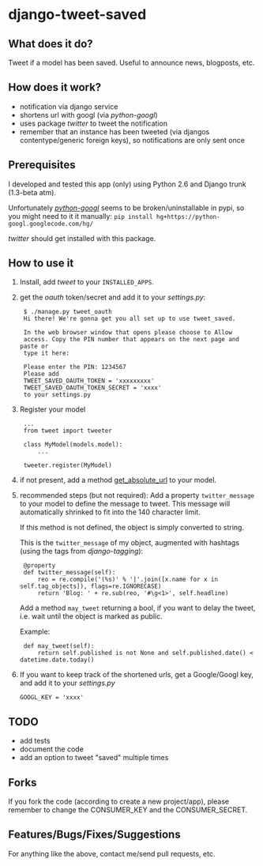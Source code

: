 django-tweet-saved
===========

What does it do?
----------------

Tweet if a model has been saved. Useful to announce news, blogposts, etc.


How does it work?
-----------------

- notification via django service
- shortens url with googl (via *python-googl*)
- uses package *twitter* to tweet the notification
- remember that an instance has been tweeted (via djangos contentype/generic
  foreign keys), so notifications are only sent once

Prerequisites
-------------

I developed and tested this app (only) using Python 2.6 and Django trunk (1.3-beta atm).

Unfortunately *[python-googl](http://code.google.com/p/python-googl/source/checkout)*
seems to be broken/uninstallable in pypi, so you might need to it it manually:
``pip install hg+https://python-googl.googlecode.com/hg/``

*twitter* should get installed with this package.

How to use it
-------------

1. Install, add *tweet* to your ``INSTALLED_APPS``.

2. get the *oauth* token/secret and add it to your *settings.py*:

        $ ./manage.py tweet_oauth
        Hi there! We're gonna get you all set up to use tweet_saved.

        In the web browser window that opens please choose to Allow
        access. Copy the PIN number that appears on the next page and paste or
        type it here:

        Please enter the PIN: 1234567
        Please add
        TWEET_SAVED_OAUTH_TOKEN = 'xxxxxxxxx'
        TWEET_SAVED_OAUTH_TOKEN_SECRET = 'xxxx'
        to your settings.py

3. Register your model

        ...
        from tweet import tweeter

        class MyModel(models.model):
            ...

        tweeter.register(MyModel)

4. if not present, add a method [get_absolute_url](http://docs.djangoproject.com/en/dev/ref/models/instances/#get-absolute-url
 "Django documentation on get-absolute-url")
 to your model.

5. recommended steps (but not required):
    Add a property ``twitter_message`` to your model to define the message to tweet.
    This message will automatically shrinked to fit into the 140 character limit.

    If this method is not defined, the object is simply converted to string.

    This is the ``twitter_message`` of my object, augmented with hashtags
    (using the tags from *django-tagging*):

        @property
        def twitter_message(self):
            reo = re.compile('(%s)' % '|'.join([x.name for x in self.tag_objects]), flags=re.IGNORECASE)
            return 'Blog: ' + re.sub(reo, '#\g<1>', self.headline)

    Add a method ``may_tweet`` returning a bool, if you want to delay the tweet,
    i.e. wait until the object is marked as public.

    Example:

        def may_tweet(self):
            return self.published is not None and self.published.date() < datetime.date.today()

6. If you want to keep track of the shortened urls, get a Google/Googl key, and add it to your *settings.py*

    ``GOOGL_KEY = 'xxxx'``

TODO
----

- add tests
- document the code
- add an option to tweet "saved" multiple times

Forks
-----

If you fork the code (according to create a new project/app), please remember
to change the CONSUMER_KEY and the CONSUMER_SECRET.

Features/Bugs/Fixes/Suggestions
-------------------------------

For anything like the above, contact me/send pull requests, etc.